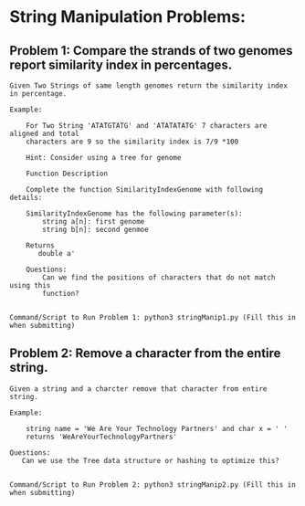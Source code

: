 # String Manipulation Problems:

## Problem 1: Compare the strands of two genomes report similarity index in percentages.

    Given Two Strings of same length genomes return the similarity index in percentage.

    Example:

        For Two String 'ATATGTATG' and 'ATATATATG' 7 characters are aligned and total
        characters are 9 so the similarity index is 7/9 *100

        Hint: Consider using a tree for genome

        Function Description

        Complete the function SimilarityIndexGenome with following details:

        SimilarityIndexGenome has the following parameter(s):
            string a[n]: first genome
            string b[n]: second genmoe

        Returns
           double a'

        Questions:
            Can we find the positions of characters that do not match using this
            function?


    Command/Script to Run Problem 1: python3 stringManip1.py (Fill this in when submitting)

## Problem 2: Remove a character from the entire string.

    Given a string and a charcter remove that character from entire string.

    Example:

        string name = 'We Are Your Technology Partners' and char x = ' '
        returns 'WeAreYourTechnologyPartners'

    Questions:
       Can we use the Tree data structure or hashing to optimize this?


    Command/Script to Run Problem 2: python3 stringManip2.py (Fill this in when submitting)
